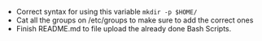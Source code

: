 * Correct syntax for using this variable `mkdir -p $HOME/`
* Cat all the groups on /etc/groups to make sure to add the correct ones
* Finish README.md to file upload the already done Bash Scripts.
